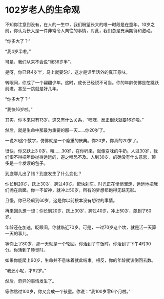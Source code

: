 # 102岁老人的生命观

不知你注意到没有，在人的一生中，我们盼望长大的唯一时段是在童年。10岁之前，你认为长大是一件非常令人向往的事情，对此，我们总是充满期待和激动。 

“你多大了？” 

“我4岁半啦。” 

可是，我们从来不会说“我36岁半”。 

是呀，你已经4岁半，马上就要5岁，这才是话里话外的真正意味。 

转眼间，你成了一个翩翩少年。这时，成长已经锐不可当。你的年龄仿佛是在跳跃前进，甚至一跳就是好几年。 

“你多大了？” 

“我快16岁啦。” 

其实，你本来只有13岁。这又有什么关系，“嘿嘿，反正很快就要16岁啦。” 

然后，就是生命中那最为重要的那一天……你20岁了。 

一说20这个数字，仿佛就是一个隆重的庆典。你20岁，你真的20岁了。 

很快，你又跃上3 0岁。哦……30岁，在你听来，就像变味的牛奶。人过30岁，我们恨不得把年龄抛得远远的，避之唯恐不及。人到30岁，的确没有什么意思，顶多是一个发馊的包子。 

到底哪儿出了错？到底发生了什么变化？ 

你长到20岁，跃上30岁，跨过40岁。赶快刹车。时光正在悄悄溜走，远远地把我们抛在后面。你一不留神，就冲上50岁，所有的梦想都跑得无踪无影。 

且慢，你已经飙到60岁，这是你以前根本没有想过的事情。 

再来回头想一想：你长到20岁，跃上30岁，跨过40岁，冲上50岁，飙到了60岁。 

年龄还在加速，眨眼间，你就临近70岁。可是，一过70岁这个坎，就是活一天算一天的事儿。 

等你上了80岁，那一天就是一个轮回。你活到了午饭时。你活到了下午4时30分。你活到了睡觉时。 

如果你能爬上90岁，生命并不意味着就此结束。相反，你的年龄就该倒回去数。 

“我还小呢，才92岁。” 

然后，奇异的事情发生了。 

等你熬过100岁，你又变成一个孩童。你说：“我100岁零6个月啦。”